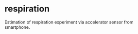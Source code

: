 respiration
===========

Estimation of respiration experiment via accelerator sensor from smartphone.
